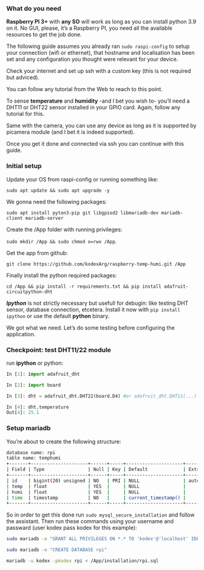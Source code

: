 ### What do you need

**Raspberry PI 3+** with **any SO** will work as long as you can install python 3.9 on it. No GUI, please, it’s a Raspberry PI, you need all the available resources to get the job done.

The following guide assumes you already ran `sudo raspi-config` to setup your connection (wifi or ethernet), that hostname and localisation has been set and any configuration you thought were relevant for your device.

Check your internet and set up ssh with a custom key (this is not required but adviced).

You can follow any tutorial from the Web to reach to this point.

To sense **temperature** and **humidity** -and I bet you wish to- you’ll need a DHT11 or DHT22 sensor installed in your GPIO card. Again, follow any tutorial for this.

Same with the camera, you can use any device as long as it is supported by picamera module (and I bet it is indeed supported).

Once you get it done and connected via ssh you can continue with this guide.

### Initial setup

Update your OS from raspi-config or running something like:

`sudo apt update && sudo apt upgrade -y`

We gonna need the following packages:

`sudo apt install pyton3-pip git libgpiod2 libmariadb-dev mariadb-client mariadb-server` 

Create the /App folder with running privileges:

 `sudo mkdir /App && sudo chmod o=rwx /App`.

Get the app from github:

`git clone https://github.com/kodexArg/raspberry-temp-humi.git /App` 

Finally install the python required packages: 

`cd /App && pip install -r requirements.txt && pip install adafruit-circuitpython-dht`

***Ipython*** is not strictly necessary but usefull for debugin: like testing DHT sensor, database connection, etcetera. Install it now with `pip install ipython` or use the default ************python************ binary.

We got what we need. Let’s do some testing before configuring the application.

### Checkpoint: test DHT11/22 module

run **************ipython************** or python:

```python
In [1]: import adafruit_dht

In [2]: import board

In [3]: dht = adafruit_dht.DHT22(board.D4) #or adafruit_dht.DHT11(...)

In [4]: dht.temperature
Out[4]: 25.1
```

### Setup mariadb

You’re about to create the following structure:

```bash
database name: rpi
table name: temphumi
+-------+---------------------+------+-----+---------------------+----------------+
| Field | Type                | Null | Key | Default             | Extra          |
+-------+---------------------+------+-----+---------------------+----------------+
| id    | bigint(20) unsigned | NO   | PRI | NULL                | auto_increment |
| temp  | float               | YES  |     | NULL                |                |
| humi  | float               | YES  |     | NULL                |                |
| time  | timestamp           | NO   |     | current_timestamp() |                |
+-------+---------------------+------+-----+---------------------+----------------+
```

So in order to get this done run `sudo mysql_secure_installation` and follow the assistant. Then run these commands using your username and passward (user kodex pass kodex for this example):

```bash
sudo mariadb -e "GRANT ALL PRIVILEGES ON *.* TO 'kodex'@'localhost' IDENTIFIED BY 'kodex'"

sudo mariadb -e "CREATE DATABASE rpi"

mariadb -u kodex -pkodex rpi < /App/installation/rpi.sql
```

